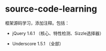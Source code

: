 source-code-learning
====================

框架源码学习，添加注释。包括：

* jQuery 1.6.1
（核心、特性检测、Sizzle选择器）

* Underscore 1.5.1
（全部）

